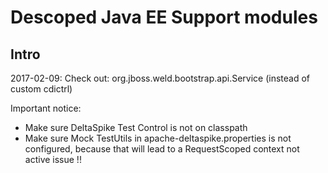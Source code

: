 # Descoped Java EE Support modules

## Intro

2017-02-09: Check out: org.jboss.weld.bootstrap.api.Service (instead of custom cdictrl)

Important notice:

* Make sure DeltaSpike Test Control is not on classpath
* Make sure Mock TestUtils in apache-deltaspike.properties is not configured, because that will lead to a RequestScoped context not active issue !!
